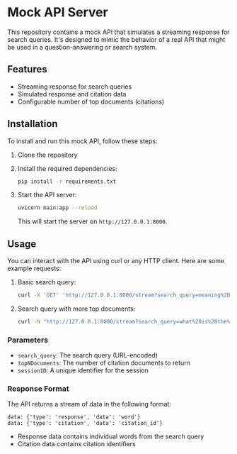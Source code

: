 # Mock API Server

This repository contains a mock API that simulates a streaming response for search queries. It's designed to mimic the behavior of a real API that might be used in a question-answering or search system.

## Features

- Streaming response for search queries
- Simulated response and citation data
- Configurable number of top documents (citations)

## Installation

To install and run this mock API, follow these steps:

1. Clone the repository

2. Install the required dependencies:

    ```bash
    pip install -r requirements.txt
    ```

3. Start the API server:

   ```bash
   uvicorn main:app --reload
   ```

   This will start the server on `http://127.0.0.1:8000`.

## Usage

You can interact with the API using curl or any HTTP client. Here are some example requests:

1. Basic search query:

    ```bash
    curl -X 'GET' 'http://127.0.0.1:8000/stream?search_query=meaning%20of%20life%3F&topNDocuments=3&sessionID=12345' -H 'accept: application/json'
    ```

2. Search query with more top documents:

    ```bash
    curl -N "http://127.0.0.1:8000/stream?search_query=what%20is%20the%20meaning%20of%20life&topNDocuments=5&sessionID=12345"
    ```

### Parameters

- `search_query`: The search query (URL-encoded)
- `topNDocuments`: The number of citation documents to return
- `sessionID`: A unique identifier for the session

### Response Format

The API returns a stream of data in the following format:

```log
data: {'type': 'response', 'data': 'word'}
data: {'type': 'citation', 'data': 'citation_id'}
```

- Response data contains individual words from the search query
- Citation data contains citation identifiers

